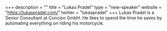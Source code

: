+++
description = ""
title = "Lukas Pradel"
type = "new-speaker"
website = "https://lukaspradel.com/"
twitter = "lukaspradel"
+++
Lukas Pradel is a Senior Consultant at Conciso GmbH. He likes to spend the time he saves by automating everything on riding his motorcycle.